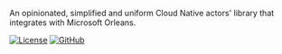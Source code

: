 An opinionated, simplified and uniform Cloud Native actors' library that integrates with Microsoft Orleans.

[![License](https://img.shields.io/github/license/devlooped/CloudActors.svg?color=blue)](https://github.com/devlooped/CloudActors/blob/main/license.txt) 
[![GitHub](https://img.shields.io/badge/-source-181717.svg?logo=GitHub)](https://github.com/devlooped/CloudActors)

<!-- include ../../readme.md#content -->

<!-- Exclude from auto-expansion by devlooped/actions-include GH action -->
<!-- exclude -->